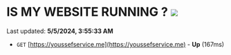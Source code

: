 # IS MY WEBSITE RUNNING ? [![](https://img.shields.io/static/v1?label=Sponsor&message=%E2%9D%A4&logo=GitHub&color=%23fe8e86)](https://github.com/sponsors/<username>)

Last updated: **5/5/2024, 3:55:33 AM**

- `GET` [https://youssefservice.me](https://youssefservice.me) - **Up** (167ms)
